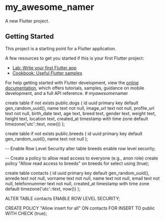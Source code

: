 # my_awesome_namer

A new Flutter project.

## Getting Started

This project is a starting point for a Flutter application.

A few resources to get you started if this is your first Flutter project:

- [Lab: Write your first Flutter app](https://docs.flutter.dev/get-started/codelab)
- [Cookbook: Useful Flutter samples](https://docs.flutter.dev/cookbook)

For help getting started with Flutter development, view the
[online documentation](https://docs.flutter.dev/), which offers tutorials,
samples, guidance on mobile development, and a full API reference.
#   m y _ a w e s o m e _ n a m e r 
 
 

create table if not exists public.dogs (
  id uuid primary key default gen_random_uuid(),
  name text not null,
  image_url text not null,
  profile_url text not null,
  birth_date text,
  age text,
  breed text,
  gender text,
  weight text,
  height text,
  location text,
  created_at timestamp with time zone default timezone('utc'::text, now())
);

create table if not exists public.breeds (
  id uuid primary key default gen_random_uuid(),
  name text not null
);

-- Enable Row Level Security
alter table breeds enable row level security;

-- Create a policy to allow read access to everyone (e.g., anon role)
create policy "Allow read access to breeds"
  on breeds
  for select
  using (true);




create table contacts (
  id uuid primary key default gen_random_uuid(),
  anrede text not null,
  vorname text not null,
  name text not null,
  email text not null,
  telefonnummer text not null,
  created_at timestamp with time zone default timezone('utc'::text, now())
);


ALTER TABLE contacts ENABLE ROW LEVEL SECURITY;

CREATE POLICY "Allow insert for all"
ON contacts
FOR INSERT
TO public
WITH CHECK (true);
